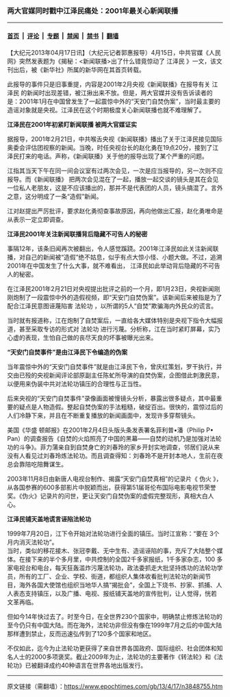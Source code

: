 ### 两大官媒同时戳中江泽民痛处：2001年最关心新闻联播

---

#### [首页](../../../..?n3848755) &nbsp;|&nbsp; [评论](../../../../../epoch-comment?n3848755) &nbsp;|&nbsp; [专题](../../../../../epoch-special?n3848755) &nbsp;|&nbsp; [禁闻](../../../../../epoch-news?n3848755) &nbsp;|&nbsp; [禁书](../../../../../books?n3848755) &nbsp;|&nbsp; [翻墙](https://github.com/gfw-breaker/nogfw/blob/master/README.md?n3848755)


<div class="post_content" id="artbody" itemprop="articleBody">
 <!-- article content begin -->
 <p>
  【大纪元2013年04月17日讯】（大纪元记者郭惠报导）4月15日，中共官媒《人民网》突然发表题为《揭秘：&lt;新闻联播&gt;出了什么错竟惊动了
  <ok href="https://www.epochtimes.com/gb/tag/%E6%B1%9F%E6%B3%BD%E6%B0%91.html">
   江泽民
  </ok>
  》一文，该文刊出后，被《新华社》所属的新华网在其首页转载。
 </p>
 <p>
  此报导的事件只是旧事重提，内容是2001年2月央视《新闻联播》在报导有关
  <ok href="https://www.epochtimes.com/gb/tag/%E6%B1%9F%E6%B3%BD%E6%B0%91.html">
   江泽民
  </ok>
  的新闻时出现差错，被江揪出来不放。但是，两大官媒并没有告诉读者的是：2001年1月在中国曾发生了一起震惊中外的“天安门自焚伪案”，当时最主要的造谣对象就是央视。江泽民在这个时期极度关心新闻联播也就不难理解了。
 </p>
 <p>
  <b>
   江泽民在2001年初紧盯新闻联播 被两大官媒证实
  </b>
 </p>
 <p>
  据报导，2001年2月21日，中共喉舌央视《新闻联播》播出了关于江泽民接见国际奥委会评估团视察的新闻。当晚，时任央视台长的赵化勇在19点20分，接到了江泽民打来的电话。声称，《新闻联播》关于他的报导出现了某个严重的问题。
 </p>
 <p>
  江指其当天下午在同一间会议室有过两次会见，一次是应当报导的，另一次则不应报导。而《新闻联播》 把两次会见混在了一起，播放一起交谈的镜头是其在会见一位私人老朋友，这是不应该播出的，那并不是代表团的人员，镜头搞混了。言外之意，这分明成了一条“造假”新闻。
 </p>
 <p>
  江对赵提出严厉批评，要求赵化勇彻查事故原因，再向他做出汇报，赵化勇唯命是从表示一定立即调查。
 </p>
 <p>
  <b>
   江泽民2001年关注新闻联播背后隐藏不可告人的秘密
  </b>
 </p>
 <p>
  事隔12年，该条旧闻再次被翻出，令人感觉蹊跷。2001年江泽民如此关注新闻联播，对自己的新闻被“造假”绝不姑息，似乎有点大惊小怪、小题大做。不过，追溯2001年在中国发生了什么大事，就不难看出， 江泽民如此举动背后隐藏的不可告人的秘密。
 </p>
 <p>
  在江泽民2001年2月21日对央视提出批评之前的一个月，即1月23日，央视新闻刚刚炮制了一段震惊中外的造假视频，即“天安门自焚伪案”。该新闻后来被指是为了配合江泽民意图诬蔑陷害
  <ok href="https://www.epochtimes.com/gb/tag/%E6%B3%95%E8%BD%AE%E5%8A%9F.html">
   法轮功
  </ok>
  ，以所谓的5人“自焚”欺骗海内外民众的谎言。
 </p>
 <p>
  当时就有报道称，江在炮制了自焚案后，一直给各大媒体特别是央视下指令大幅报道，甚至采取专访的形式对
  <ok href="https://www.epochtimes.com/gb/tag/%E6%B3%95%E8%BD%AE%E5%8A%9F.html">
   法轮功
  </ok>
  进行污蔑。分析称，江在当时紧盯屏幕，实乃心虚的表现，生怕自己做的丧尽天良的坏事被曝光出来。
 </p>
 <p>
  <b>
   “天安门自焚事件”是由江泽民下令编造的伪案
  </b>
 </p>
 <p>
  当年震惊中外的“天安门自焚事件”就是由江泽民下令，曾庆红策划，罗干执行，并交由已殁的央视新闻评论部原副主任陈虻所导演的自焚伪案，企图借此刺激民意，以便用来伪装中共对法轮功镇压的合理性与正当性。
 </p>
 <p>
  后来央视的“天安门自焚事件”录像画面被慢镜头分析，暴露出很多疑点，其中最重要的疑点是人物造假。整起自焚伪案的手法粗糙，破绽百出。很快的，震惊过后的人们冷静下来，并且在不断重复播放的新闻画面中，发现许多穿帮镜头。
 </p>
 <p>
  美国《华盛 顿邮报》在2001年2月4日头版头条发表署名菲利普•潘（Philip P• Pan）的调查报告《自焚的火焰照亮了中国的黑幕——自焚的动机乃是加强对法轮功的斗争》。菲力蒲亲自到自焚身亡的刘春玲的家乡开封实地调查，邻居们说从来没有人看见过刘春玲炼法轮功。而且调查得知：刘春玲不是开封本地人，生前在夜总会靠陪吃陪舞谋生。
 </p>
 <p>
  2003年11月8日由新唐人电视台制作、揭露“天安门自焚真相”的记录片《
  <ok href="https://www.epochtimes.com/gb/tag/%E4%BC%AA%E7%81%AB.html">
   伪火
  </ok>
  》，从各国参赛的600多部影片中脱颖而出，获得第51届哥伦布国际电影电视节荣誉奖。《伪火》记录片的问世，更让天安门自焚伪案的虚假完整现形，真相大白人心。
 </p>
 <p>
  <b>
   江泽民铺天盖地谎言诬陷法轮功
  </b>
 </p>
 <p>
  1999年7月20日，江下令开始对法轮功进行全面的镇压。当时江宣称：“要在 3个月内消灭法轮功”。
  <br/>
  当时，类似的移花接木、张冠李戴、无中生有、造谣诬陷的事，充斥了大陆整个媒体。在接下来的半个多月里，中共控制的全国2千多家报纸，1千多家杂志，100 多家电视台和电台，每天狂轰滥炸污蔑法轮功，政法委抓走大批坚持炼功的法轮功学员，所有的工厂、企业、学校、街道，都组织人集体收看批判法轮功的新闻节 目，海外各国大使馆也组织当地华人搞“揭批会”，全国上下烧书、抄家、抓捕、人人表态支持镇压，以及广播、电视、报纸铺天盖地的宣传批判，让人觉得，恍若 文革再临。
 </p>
 <p>
  但如今14年快过去了。时至今日，在全世界230个国家中，明确禁止修炼法轮功的至今仍只有中国大陆。而在海外，法轮功非但没有像在1999年7月之后的中国大陆那样遭到禁止，反而迅速弘传到了120多个国家和地区。
 </p>
 <p>
  不仅如此，迄今为止法轮功更获得了来自世界各国政府、国际组织、社会团体和知名人士的2000多项褒奖。截止2009年为止，法轮功的主要著作《转法轮》和《法轮功》已被翻译成约40种语言在世界各地出版发行。
 </p>
 <!-- article content end -->
 <div id="below_article_ad">
 </div>
</div>


---

原文链接（需翻墙）：https://www.epochtimes.com/gb/13/4/17/n3848755.htm